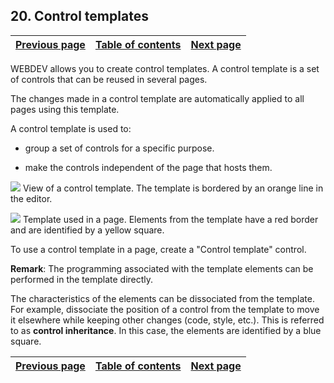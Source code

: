 


## 20. Control templates
			



| [Previous page](../Concepts_WB/1410087130.md) | [Table of contents](../Concepts_WB/1410087102.md) | [Next page](../Concepts_WB/1410087132.md) |
| --- | --- | --- |



<a name="NOTE1"></a>
<a name="NOTE1_1"></a>
WEBDEV allows you to create control templates. A control template is a set of controls that can be reused in several pages.

The changes made in a control template are automatically applied to all pages using this template.

A control template is used to:

- group a set of controls for a specific purpose.

- make the controls independent of the page that hosts them.





![](https://doc.pcsoft.fr/en-US/images/image.awp?langid=3&name=P2_Mod%E8les%20de%20champs%20WB%20-%20HC%20N%B0001.gif&type=thumb)
View of a control template.
The template is bordered by an orange line in the editor.


![](https://doc.pcsoft.fr/en-US/images/image.awp?langid=3&name=P2_Mod%E8les%20de%20champs%20WB-%20HC%20N%B0002.gif&type=thumb)
Template used in a page.
Elements from the template have a red border and are identified by a yellow square.

To use a control template in a page, create a "Control template" control.

**Remark**: The programming associated with the template elements can be performed in the template directly.

The characteristics of the elements can be dissociated from the template. For example, dissociate the position of a control from the template to move it elsewhere while keeping other changes (code, style, etc.). This is referred to as **control inheritance**. In this case, the elements are identified by a blue square.

| [Previous page](../Concepts_WB/1410087130.md) | [Table of contents](../Concepts_WB/1410087102.md) | [Next page](../Concepts_WB/1410087132.md) |
| --- | --- | --- |




